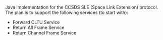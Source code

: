 Java implementation for the CCSDS SLE (Space Link Extension) protocol.
The plan is to support the following services (to start with):
 - Forward CLTU Service
 - Return All Frame Service
 - Return Channel Frame Service
 
